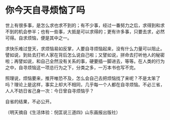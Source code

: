 # 你今天自寻烦恼了吗

世上有很多事，是怎么求也求不到的；有不少事，经过一番努力之后，求得到和求不到的机会参半；也有一些事，大抵是可以求得的；更有许多事，只要去求，必然可得。自求烦恼，便是其中之一。 

求快乐难过登天，求烦恼易如反掌，人要自寻烦恼起来，没有什么力量可以阻止。譬如说，到处去打听人家在背后怎么说自己啦；又譬如说，拼命去打听他人的秘密啦；再譬如说，和自己全然没有关系的事，硬要插一脚进去，等等。在人类的行为之中，自寻烦恼这一项总行为之下，分类之多，一万本书也写不完。 

照理说，烦恼要来，推开唯恐不及，怎么会自己去把烦恼找了来呢？不是太笨了吗？理论上是这样，事实上却大不相同，几乎每一个人都在自寻烦恼。不必三省，人人不妨日省己身一次：今日曾自寻烦恼乎？ 

自省的结果，不必公开。 

（明天摘自《生活体验：倪匡说三道四》山东画报出版社）